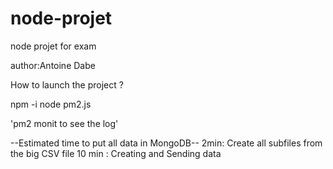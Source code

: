 # node-projet
node projet for exam

author:Antoine Dabe

How to launch the project ? 

npm -i
node pm2.js

'pm2 monit to see the log'

--Estimated time to put all data in MongoDB--
2min: Create all subfiles from the big CSV file
10 min : Creating and Sending data
